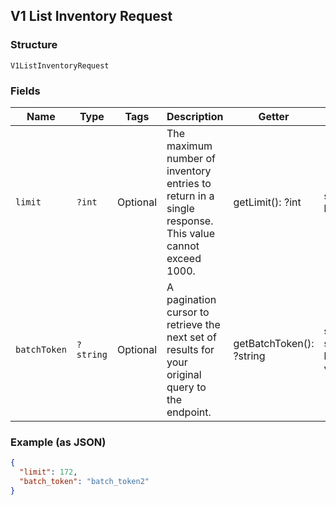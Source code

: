 ## V1 List Inventory Request

### Structure

`V1ListInventoryRequest`

### Fields

| Name | Type | Tags | Description | Getter | Setter |
|  --- | --- | --- | --- | --- | --- |
| `limit` | `?int` | Optional | The maximum number of inventory entries to return in a single response. This value cannot exceed 1000. | getLimit(): ?int | setLimit(?int limit): void |
| `batchToken` | `?string` | Optional | A pagination cursor to retrieve the next set of results for your<br>original query to the endpoint. | getBatchToken(): ?string | setBatchToken(?string batchToken): void |

### Example (as JSON)

```json
{
  "limit": 172,
  "batch_token": "batch_token2"
}
```

